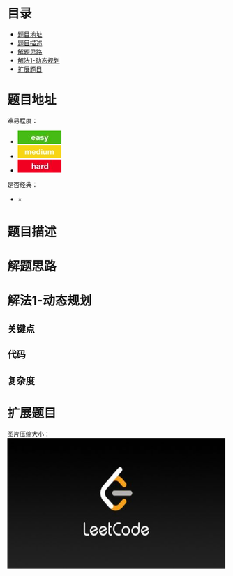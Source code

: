 # 目录
* [题目地址](#题目地址)
* [题目描述](#题目描述)
* [解题思路](#解题思路)
* [解法1-动态规划](#解法1-动态规划)
* [扩展题目](#扩展题目)



# 题目地址
难易程度：
- ![easy.jpg](../.images/easy.jpg)
- ![medium.jpg](../.images/medium.jpg)
- ![hard.jpg](../.images/hard.jpg)

是否经典：
- ⭐️



# 题目描述



# 解题思路





# 解法1-动态规划
## 关键点



## 代码



## 复杂度



# 扩展题目




图片压缩大小：
<img src="../.images/leetcode.jpeg" width="500" height="300">